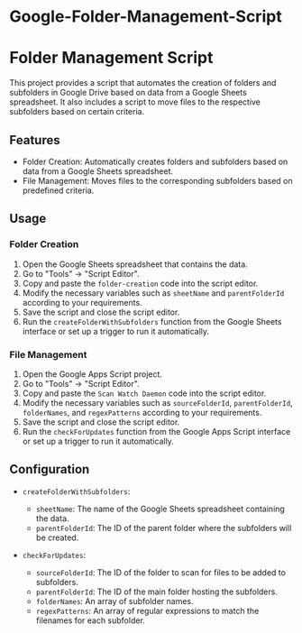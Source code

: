 # Google-Folder-Management-Script
# Folder Management Script

This project provides a script that automates the creation of folders and subfolders in Google Drive based on data from a Google Sheets spreadsheet. It also includes a script to move files to the respective subfolders based on certain criteria.

## Features

- Folder Creation: Automatically creates folders and subfolders based on data from a Google Sheets spreadsheet.
- File Management: Moves files to the corresponding subfolders based on predefined criteria.

## Usage

### Folder Creation

1. Open the Google Sheets spreadsheet that contains the data.
2. Go to "Tools" -> "Script Editor".
3. Copy and paste the `folder-creation` code into the script editor.
4. Modify the necessary variables such as `sheetName` and `parentFolderId` according to your requirements.
5. Save the script and close the script editor.
6. Run the `createFolderWithSubfolders` function from the Google Sheets interface or set up a trigger to run it automatically.

### File Management

1. Open the Google Apps Script project.
2. Go to "Tools" -> "Script Editor".
3. Copy and paste the `Scan Watch Daemon` code into the script editor.
4. Modify the necessary variables such as `sourceFolderId`, `parentFolderId`, `folderNames`, and `regexPatterns` according to your requirements.
5. Save the script and close the script editor.
6. Run the `checkForUpdates` function from the Google Apps Script interface or set up a trigger to run it automatically.

## Configuration

- `createFolderWithSubfolders`:
  - `sheetName`: The name of the Google Sheets spreadsheet containing the data.
  - `parentFolderId`: The ID of the parent folder where the subfolders will be created.

- `checkForUpdates`:
  - `sourceFolderId`: The ID of the folder to scan for files to be added to subfolders.
  - `parentFolderId`: The ID of the main folder hosting the subfolders.
  - `folderNames`: An array of subfolder names.
  - `regexPatterns`: An array of regular expressions to match the filenames for each subfolder.



